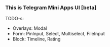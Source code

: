 ### This is Telegram Mini Apps UI [beta]

TODO-s:
- Overlays: Modal
- Form: PinInput, Select, Multiselect, FileInput
- Block: Timeline, Rating
